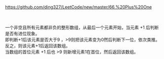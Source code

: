 https://github.com/ding327/LeetCode/new/master/66.%20Plus%20One<br><br><br>


一个非空且所有元素都非负的整形数组，从最后一个元素开始，当元素 +1 后判断是否有进位现象。<br>
即判断+1后该元素是否大于9 ，>9则把该元素变为0然后判断下一位，依次类推。反之，则该元素+1后返回该数组。<br>
当数组的首位元素 +1 后也 >9 则新增元素1在首位，然后返回该数组。
